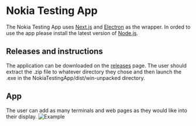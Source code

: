 # Nokia Testing App
The Nokia Testing App uses [Next.js](https://nextjs.org/) and [Electron](https://www.electronjs.org/) as the wrapper. In orded to use the app please install the latest version of [Node.js](https://nodejs.org/en/download/prebuilt-installer).

## Releases and instructions
The application can be downloaded on the [releases](https://github.com/mcomatas/NokiaTestingApp/releases) page. The user should extract the .zip file to whatever directory they chose and then launch the .exe in the NokiaTestingApp/dist/win-unpacked directory.

## App
The user can add as many terminals and web pages as they would like into their display.
![Example](https://i.imgur.com/ydArnAQ.jpeg)